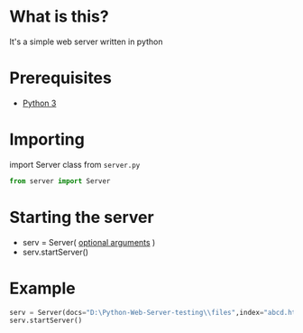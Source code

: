 # What is this?
It's a simple web server written in python

# Prerequisites
* [Python 3](https://www.python.org/downloads/)

# Importing
import Server class from 
`
server.py
`
```python
from server import Server
```

# Starting the server
* serv = Server( [optional arguments](https://github.com/flametron/python-web-server/wiki/Accepted-arguments) )
* serv.startServer()

# Example
```python
serv = Server(docs="D:\Python-Web-Server-testing\\files",index="abcd.html",logs="D:\Python-Web-Server-testing\logs\logs.txt",customExtensions="html,php")
serv.startServer()
```

